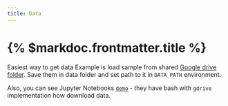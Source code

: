 ```yaml
---
title: Data
---
```


# {% $markdoc.frontmatter.title %}

Easiest way to get data Example is load sample from shared [Google drive folder](https://drive.google.com/drive/folders/1NJNxkkUYzCfADIlPHyaZQ0jrfW9WJn2I?usp=sharing).
Save them in data folder and set path to it in `DATA_PATH` environment.

Also, you can see Jupyter Notebooks [`demo`](/demo) - they have bash with `gdrive` implementation how download data.
